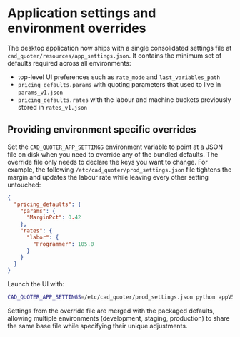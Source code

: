 # Application settings and environment overrides

The desktop application now ships with a single consolidated settings file at
`cad_quoter/resources/app_settings.json`. It contains the minimum set of
defaults required across all environments:

* top-level UI preferences such as `rate_mode` and `last_variables_path`
* `pricing_defaults.params` with quoting parameters that used to live in
  `params_v1.json`
* `pricing_defaults.rates` with the labour and machine buckets previously stored
  in `rates_v1.json`

## Providing environment specific overrides

Set the `CAD_QUOTER_APP_SETTINGS` environment variable to point at a JSON file
on disk when you need to override any of the bundled defaults. The override file
only needs to declare the keys you want to change. For example, the following
`/etc/cad_quoter/prod_settings.json` file tightens the margin and updates the
labour rate while leaving every other setting untouched:

```json
{
  "pricing_defaults": {
    "params": {
      "MarginPct": 0.42
    },
    "rates": {
      "labor": {
        "Programmer": 105.0
      }
    }
  }
}
```

Launch the UI with:

```bash
CAD_QUOTER_APP_SETTINGS=/etc/cad_quoter/prod_settings.json python appV5.py
```

Settings from the override file are merged with the packaged defaults, allowing
multiple environments (development, staging, production) to share the same base
file while specifying their unique adjustments.
